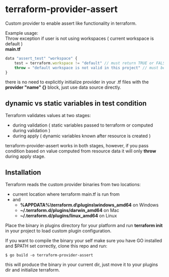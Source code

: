 # terraform-provider-assert

Custom provider to enable assert like functionality in terraform.  

Example usage:  
Throw exception if user is not using workspaces ( current workspace is default )  
**main.tf**
```javascript
data "assert_test" "workspace" {
    test = terraform.workspace != "default" // must return TRUE or FALSE
    throw = "default workspace is not valid in this project" // must be of type string
}
```
there is no need to explicitly initialize provider in your .tf files with the **provider "name" {}** block, just use data source directly.

## dynamic vs static variables in test condition
Terraform validates values at two stages:  
* during validation ( static variables passed to terraform or computed during validation )
* during apply ( dynamic variables known after resource is created )

terraform-provider-assert works in both stages, however, if you pass condition based on value computed from resource data it will only **throw** during apply stage.

## Installation
Terraform reads the custom provider binaries from two locations:
* current location where terraform main.tf is run from 
* and 
  * **%APPDATA%\terraform.d\plugins\windows_amd64** on Windows  
  * **~/.terraform.d/plugins/darwin_amd64** on Mac  
  * **~/.terraform.d/plugins/linux_amd64** on Linux  

Place the binary in plugins directory for your platform and run **terraform init** in your project to load custom plugin configuration.

If you want to compile the binary your self make sure you have GO installed and $PATH set correctly, clone this repo and run:
```
$ go build -o terraform-provider-assert
```
this will produce the binary in your current dir, just move it to your plugins dir and initialize terraform.